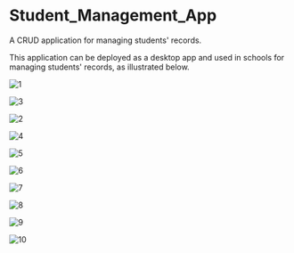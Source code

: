 # Student_Management_App
A CRUD application for managing students' records.

This application can be deployed as a desktop app and used in schools for managing students' records, as illustrated below.

![1](https://github.com/TyRonmi/Student_Management_App/assets/113307137/0ca827d4-c963-474b-996e-2d776e7a9ba1)

![3](https://github.com/TyRonmi/Student_Management_App/assets/113307137/7913f365-fb91-4103-b311-9cfea39501e4)

![2](https://github.com/TyRonmi/Student_Management_App/assets/113307137/f2069958-22c5-42ac-8b5c-58a56f59d9d5)

![4](https://github.com/TyRonmi/Student_Management_App/assets/113307137/4ece9ba2-a802-4792-8a00-d3ec2d784e07)

![5](https://github.com/TyRonmi/Student_Management_App/assets/113307137/bcb7e2c0-7066-4e98-9857-a1924c043ce0)

![6](https://github.com/TyRonmi/Student_Management_App/assets/113307137/e4abbd74-cb83-42a8-bfbc-f4c0669d8c13)

![7](https://github.com/TyRonmi/Student_Management_App/assets/113307137/5aee9a95-b9b9-44cc-aead-a7a6e1134d80)

![8](https://github.com/TyRonmi/Student_Management_App/assets/113307137/aa297fb5-4c05-41b2-a68a-eecae369439e)

![9](https://github.com/TyRonmi/Student_Management_App/assets/113307137/218b89b7-3381-46b0-aa2b-49cd3dd7e531)

![10](https://github.com/TyRonmi/Student_Management_App/assets/113307137/b3918e0c-ed0f-471d-98f0-ad140562329e)
